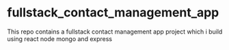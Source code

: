 # fullstack_contact_management_app
This repo contains a fullstack contact management app project which i build using react node mongo and express

